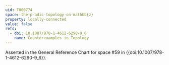 ```yaml
---
uid: T000774
space: the-p-adic-topology-on-mathbb{z}
property: locally-connected
value: false
refs:
  - doi: 10.1007/978-1-4612-6290-9_6
    name: Counterexamples in Topology
---
```

Asserted in the General Reference Chart for space #59 in
{{doi:10.1007/978-1-4612-6290-9_6}}.
